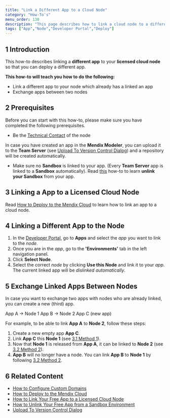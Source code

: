 ```yaml
---
title: "Link a Different App to a Cloud Node"
category: "How-To's"
menu_order: 130
description: "This page describes how to link a cloud node to a different app."
tags: ["App","Node","Developer Portal","Deploy"]
---
```


## 1 Introduction

This how-to describes linking a **different app** to your **licensed cloud node** so that you can deploy a different app.

**This how-to will teach you how to do the following:**

*  Link a different app to your node which already has a linked an app
*  Exchange apps between two nodes

## 2 Prerequisites

Before you can start with this how-to, please make sure you have completed the following prerequisites.

* Be the [Technical Contact](/developerportal/company-app-roles/technical-contact) of the node

In case you have created an app in the **Mendix Modeler**, you can upload it to the **Team Server** (see [Upload To Version Control Dialog](/refguide/upload-to-version-control-dialog)) and a repository will be created automatically.

*   Make sure no **Sandbox** is linked to your app. (Every **Team Server** app is linked to a **Sandbox** automatically).
Read [this](how-to-unlink-sandbox) how-to to learn  **unlink your Sandbox** from your app. 

## 3 Linking a App to a Licensed Cloud Node

Read [How to Deploy to the Mendix Cloud](deploying-to-the-cloud) to learn how to link an app to a cloud node.

## 4 Linking a Different App to the Node

1.  In the [Developer Portal](http://home.mendix.com), go to **Apps** and select the *app* you want to link to the *node*.
2.  Once you are in the *app*, go to the **'Environments'** tab in the left navigation panel.
3.  Click **Select Node**.
4.  Select the correct *node* by clicking **Use this Node** and link it to your *app*. The current linked app will be *dislinked automatically*.

## 5 Exchange Linked Apps Between Nodes

In case you want to exchange two apps with nodes who are already linked, you can create a new (third) app.

App A → Node 1
App B → Node 2
App C (new app)

For example, to be able to link **App A** to **Node 2**, follow these steps:

1. Create a new empty app **App C**.
2. Link **App C** this **Node 1** (see [3.1 Method 1](how-to-link-app-to-node)). 
3. Now that **Node 1** is released from **App A**, it can be linked to **Node 2** (see [3.2 Method 2](how-to-link-app-to-node)).
4. **App B** will no longer have a node. You can link **App B** to **Node 1** by following [3.2 Method 2](how-to-link-app-to-node).

## 6 Related Content

*   [How to Configure Custom Domains](custom-domains)
*   [How to Deploy to the Mendix Cloud](deploying-to-the-cloud)
*   [How to Link Your Free App to a Licensed Cloud Node](how-to-link-app-to-node)
*   [How to Unlink Your Free App from a Sandbox Environment](how-to-unlink-sandbox)
*   [Upload To Version Control Dialog](/refguide/upload-to-version-control-dialog)
